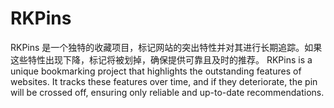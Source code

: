 # RKPins
RKPins 是一个独特的收藏项目，标记网站的突出特性并对其进行长期追踪。如果这些特性出现下降，标记将被划掉，确保提供可靠且及时的推荐。 RKPins is a unique bookmarking project that highlights the outstanding features of websites. It tracks these features over time, and if they deteriorate, the pin will be crossed off, ensuring only reliable and up-to-date recommendations.
